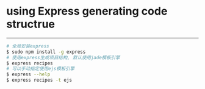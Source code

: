 # using Express generating code structrue
---

```bash
# 全局安装express
$ sudo npm install -g express
# 使用express生成项目结构, 默认使用jade模板引擎
$ express recipes
# 可以手动指定使用ejs模板引擎
$ express --help
$ express recipes -t ejs
```



